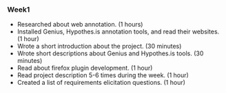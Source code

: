 ### Week1

* Researched about web annotation. (1 hours)
* Installed Genius, Hypothes.is annotation tools, and read their websites. (1 hour)
* Wrote a short introduction about the project. (30 minutes)
* Wrote short descriptions about Genius and Hypothes.is tools. (30 minutes)
* Read about firefox plugin development. (1 hour)
* Read project description 5-6 times during the week. (1 hour)
* Created a list of requirements elicitation questions. (1 hour)


